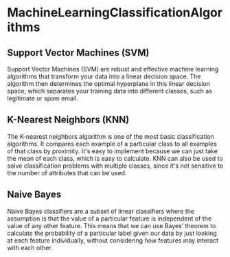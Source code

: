 # MachineLearningClassificationAlgorithms

## Support Vector Machines (SVM)
Support Vector Machines (SVM) are robust and effective machine learning algorithms that transform your data into a linear decision space. The algorithm then determines the optimal hyperplane in this linear decision space, which separates your training data into different classes, such as legitimate or spam email.

## K-Nearest Neighbors (KNN)
  The K-nearest neighbors algorithm is one of the most basic classification algorithms. It compares each example of a particular class to all examples of that class by proximity. It's easy to implement because we can just take the mean of each class, which is easy to calculate. KNN can also be used to solve classification problems with multiple classes, since it's not sensitive to the number of attributes that can be used.

## Naive Bayes
Naive Bayes classifiers are a subset of linear classifiers where the assumption is that the value of a particular feature is independent of the value of any other feature. This means that we can use Bayes’ theorem to calculate the probability of a particular label given our data by just looking at each feature individually, without considering how features may interact with each other.
